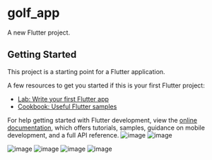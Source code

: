 # golf_app

A new Flutter project.

## Getting Started

This project is a starting point for a Flutter application.

A few resources to get you started if this is your first Flutter project:

- [Lab: Write your first Flutter app](https://docs.flutter.dev/get-started/codelab)
- [Cookbook: Useful Flutter samples](https://docs.flutter.dev/cookbook)

For help getting started with Flutter development, view the
[online documentation](https://docs.flutter.dev/), which offers tutorials,
samples, guidance on mobile development, and a full API reference.
![image](https://github.com/user-attachments/assets/64ee8096-1e19-4738-8862-45d9435320d8)
![image](https://github.com/user-attachments/assets/e13fddcb-9c05-4360-b3f5-1cd2721714ea)

![image](https://github.com/user-attachments/assets/36c0f41f-182a-471a-8171-af6f0c518583)
![image](https://github.com/user-attachments/assets/325600c0-f2d0-4ab6-9e6e-5ab3433961cc)
![image](https://github.com/user-attachments/assets/ccd66f16-224f-487d-b585-bed0f7de9f85)
![image](https://github.com/user-attachments/assets/46e58273-a521-4044-b40c-afa62c2b5591)


